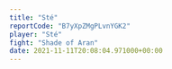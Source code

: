 ```yaml
---
title: "Sté"
reportCode: "B7yXpZMgPLvnYGK2"
player: "Sté"
fight: "Shade of Aran"
date: 2021-11-11T20:08:04.971000+00:00
---
```

